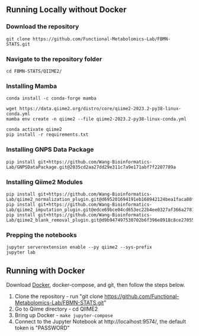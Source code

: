 ## Running Locally without Docker

### Download the repository 
```
git clone https://github.com/Functional-Metabolomics-Lab/FBMN-STATS.git
```

### Navigate to the repository folder
```
cd FBMN-STATS/QIIME2/
```

### Installing Mamba
```
conda install -c conda-forge mamba

wget https://data.qiime2.org/distro/core/qiime2-2023.2-py38-linux-conda.yml
mamba env create -n qiime2 --file qiime2-2023.2-py38-linux-conda.yml

conda activate qiime2
pip install -r requirements.txt
```

### Installing GNPS Data Package
```
pip install git+https://github.com/Wang-Bioinformatics-Lab/GNPSDataPackage.git@2035cd2aa27dd29e311c7a9e171abf7f2207789a
```

### Installing Qiime2 Modules

```
pip install git+https://github.com/Wang-Bioinformatics-Lab/qiime2_normalization_plugin.git@d695201694191eb168942124bea1faca80f7ffc2
pip install git+https://github.com/Wang-Bioinformatics-Lab/qiime2_imputation_plugin.git@edce69bce04cd653ec22b4ee0327af366a278106
pip install git+https://github.com/Wang-Bioinformatics-Lab/qiime2_blank_removal_plugin.git@d9b947497530702b6f396e8918c8ce27055650f7
```

### Prepping the notebooks
```
jupyter serverextension enable --py qiime2 --sys-prefix
jupyter lab
```


## Running with Docker

Download [Docker](https://www.docker.com/), docker-compose, and git, then follow the steps below.

1. Clone the repository - run "git clone https://github.com/Functional-Metabolomics-Lab/FBMN-STATS.git"
1. Go to Qiime directory - cd QIIME2
1. Bring up Docker - ```make jupyter-compose```
1. Connect to the Jupyter Notebook at http://localhost:9574/, the default token is "PASSWORD"

